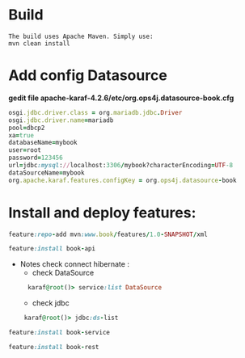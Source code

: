 # Build 
    The build uses Apache Maven. Simply use:
    mvn clean install
# Add config Datasource
**gedit file apache-karaf-4.2.6/etc/org.ops4j.datasource-book.cfg**

```ruby
osgi.jdbc.driver.class = org.mariadb.jdbc.Driver
osgi.jdbc.driver.name=mariadb
pool=dbcp2
xa=true
databaseName=mybook
user=root
password=123456
url=jdbc:mysql://localhost:3306/mybook?characterEncoding=UTF-8
dataSourceName=mybook
org.apache.karaf.features.configKey = org.ops4j.datasource-book
```

# Install and deploy features:
```ruby
feature:repo-add mvn:www.book/features/1.0-SNAPSHOT/xml
```
```ruby
feature:install book-api
```
- Notes check connect hibernate :
  - check DataSource
  ```ruby
    karaf@root()> service:list DataSource
    ```
  - check jdbc
   ```ruby
    karaf@root()> jdbc:ds-list
    ```

```ruby
feature:install book-service
```
```ruby
feature:install book-rest
```










